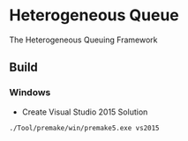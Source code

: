 # Heterogeneous Queue
The Heterogeneous Queuing Framework


## Build

### Windows
- Create Visual Studio 2015 Solution

`./Tool/premake/win/premake5.exe vs2015`

